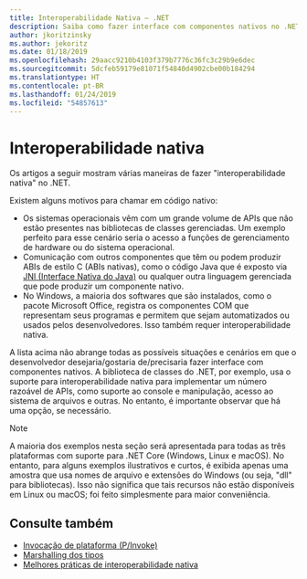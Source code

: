 ```yaml
---
title: Interoperabilidade Nativa – .NET
description: Saiba como fazer interface com componentes nativos no .NET.
author: jkoritzinsky
ms.author: jekoritz
ms.date: 01/18/2019
ms.openlocfilehash: 29aacc9210b4103f379b7776c36fc3c29b9e6dec
ms.sourcegitcommit: 5dcfeb59179e81071f54840d4902cbe00b184294
ms.translationtype: HT
ms.contentlocale: pt-BR
ms.lasthandoff: 01/24/2019
ms.locfileid: "54857613"
---
```

# <a name="native-interoperability"></a>Interoperabilidade nativa

Os artigos a seguir mostram várias maneiras de fazer "interoperabilidade nativa" no .NET.

Existem alguns motivos para chamar em código nativo:

* Os sistemas operacionais vêm com um grande volume de APIs que não estão presentes nas bibliotecas de classes gerenciadas. Um exemplo perfeito para esse cenário seria o acesso a funções de gerenciamento de hardware ou do sistema operacional.
* Comunicação com outros componentes que têm ou podem produzir ABIs de estilo C (ABIs nativas), como o código Java que é exposto via [JNI (Interface Nativa do Java)](https://docs.oracle.com/javase/8/docs/technotes/guides/jni/) ou qualquer outra linguagem gerenciada que pode produzir um componente nativo.
* No Windows, a maioria dos softwares que são instalados, como o pacote Microsoft Office, registra os componentes COM que representam seus programas e permitem que sejam automatizados ou usados pelos desenvolvedores. Isso também requer interoperabilidade nativa.

A lista acima não abrange todas as possíveis situações e cenários em que o desenvolvedor desejaria/gostaria de/precisaria fazer interface com componentes nativos. A biblioteca de classes do .NET, por exemplo, usa o suporte para interoperabilidade nativa para implementar um número razoável de APIs, como suporte ao console e manipulação, acesso ao sistema de arquivos e outras. No entanto, é importante observar que há uma opção, se necessário.

> [!NOTE]
> A maioria dos exemplos nesta seção será apresentada para todas as três plataformas com suporte para .NET Core (Windows, Linux e macOS). No entanto, para alguns exemplos ilustrativos e curtos, é exibida apenas uma amostra que usa nomes de arquivo e extensões do Windows (ou seja, "dll" para bibliotecas). Isso não significa que tais recursos não estão disponíveis em Linux ou macOS; foi feito simplesmente para maior conveniência.

## <a name="see-also"></a>Consulte também

- [Invocação de plataforma (P/Invoke)](pinvoke.md)
- [Marshalling dos tipos](type-marshalling.md)
- [Melhores práticas de interoperabilidade nativa](best-practices.md)
